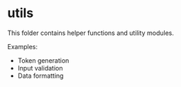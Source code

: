 # utils
This folder contains helper functions and utility modules.

Examples:
- Token generation
- Input validation
- Data formatting
